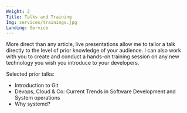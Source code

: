 ```yaml
---
Weight: 2
Title: Talks and Training
Img: services/trainings.jpg
Landing: Service
---
```


More direct than any article, live presentations allow me to tailor a
talk directly to the level of prior knowledge of your audience. I can
also work with you to create and conduct a hands-on training session
on any new technology you wish you introduce to your developers.

Selected prior talks:

- Introduction to Git
- Devops, Cloud & Co: Current Trends in Software Development and System operations
- Why systemd?
